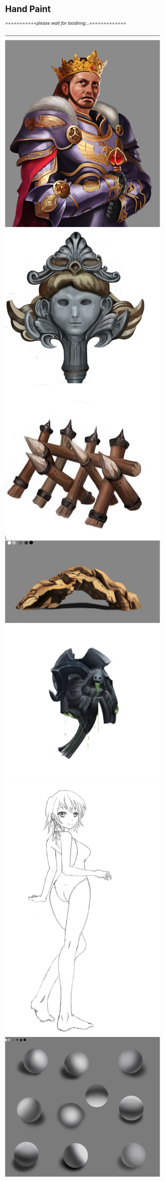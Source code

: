 # Hand Paint

###### ===========please wait for laodinng...=============

------------
[![](https://github.com/HyrChao/3D-Art/blob/master/%E6%89%8B%E7%BB%98/IR.jpg?raw=true)](https://github.com/HyrChao/3D-Art/blob/master/%E6%89%8B%E7%BB%98/IR.jpg?raw=true)
[![](https://github.com/HyrChao/3D-Art/blob/master/%E6%89%8B%E7%BB%98/TX.jpg?raw=true)](https://github.com/HyrChao/3D-Art/blob/master/%E6%89%8B%E7%BB%98/TX.jpg?raw=true)
[![](https://github.com/HyrChao/3D-Art/blob/master/%E6%89%8B%E7%BB%98/WOOD.jpg?raw=true)](https://github.com/HyrChao/3D-Art/blob/master/%E6%89%8B%E7%BB%98/WOOD.jpg?raw=true)
[![](https://github.com/HyrChao/3D-Art/blob/master/%E6%89%8B%E7%BB%98/01.jpg?raw=true)](https://github.com/HyrChao/3D-Art/blob/master/%E6%89%8B%E7%BB%98/01.jpg?raw=true)
[![](https://github.com/HyrChao/3D-Art/blob/master/%E6%89%8B%E7%BB%98/02.jpg?raw=true)](https://github.com/HyrChao/3D-Art/blob/master/%E6%89%8B%E7%BB%98/02.jpg?raw=true)
[![](https://github.com/HyrChao/3D-Art/blob/master/%E6%89%8B%E7%BB%98/sh160430.jpg?raw=true)](https://github.com/HyrChao/3D-Art/blob/master/%E6%89%8B%E7%BB%98/sh160430.jpg?raw=true)
[![](https://github.com/HyrChao/3D-Art/blob/master/%E6%89%8B%E7%BB%98/04.jpg?raw=true)](https://github.com/HyrChao/3D-Art/blob/master/%E6%89%8B%E7%BB%98/04.jpg?raw=true)


